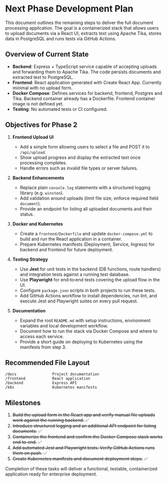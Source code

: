 # Next Phase Development Plan

This document outlines the remaining steps to deliver the full document processing application. The goal is a containerized stack that allows users to upload documents via a React UI, extracts text using Apache Tika, stores data in PostgreSQL and runs tests via GitHub Actions.

## Overview of Current State

- **Backend**: Express + TypeScript service capable of accepting uploads and forwarding them to Apache Tika. The code persists documents and extracted text to PostgreSQL.
- **Frontend**: React application generated with Create React App. Currently minimal with no upload form.
- **Docker Compose**: Defines services for backend, frontend, Postgres and Tika. Backend container already has a Dockerfile. Frontend container image is not defined yet.
- **Testing**: No automated tests or CI configured.

## Objectives for Phase 2

1. **Frontend Upload UI**
   - Add a simple form allowing users to select a file and POST it to `/api/upload`.
   - Show upload progress and display the extracted text once processing completes.
   - Handle errors such as invalid file types or server failures.

2. **Backend Enhancements**
   - Replace plain `console.log` statements with a structured logging library (e.g. `winston`).
   - Add validation around uploads (limit file size, enforce required field `document`).
   - Provide an endpoint for listing all uploaded documents and their status.

3. **Docker and Kubernetes**
   - Create a `frontend/Dockerfile` and update `docker-compose.yml` to build and run the React application in a container.
   - Prepare Kubernetes manifests (Deployment, Service, Ingress) for backend and frontend for future deployment.

4. **Testing Strategy**
   - Use **Jest** for unit tests in the backend (DB functions, route handlers) and integration tests against a running test database.
   - Use **Playwright** for end‑to‑end tests covering the upload flow in the UI.
   - Configure `package.json` scripts in both projects to run these tests.
   - Add GitHub Actions workflow to install dependencies, run lint, and execute Jest and Playwright suites on every pull request.

5. **Documentation**
   - Expand the root `README.md` with setup instructions, environment variables and local development workflow.
   - Document how to run the stack via Docker Compose and where to access each service.
   - Provide a short guide on deploying to Kubernetes using the manifests from step 3.

## Recommended File Layout

```
/docs                Project documentation
/frontend            React application
/backend             Express API
/k8s                 Kubernetes manifests
```

## Milestones

1. ~~Build the upload form in the React app and verify manual file uploads work against the running backend.~~ ✅
2. ~~Introduce structured logging and an additional API endpoint for listing documents.~~ ✅
3. ~~Containerize the frontend and confirm the Docker Compose stack works end‑to‑end.~~ ✅
4. ~~Add automated Jest and Playwright tests. Verify GitHub Actions runs them on push.~~ ✅
5. ~~Create Kubernetes manifests and document deployment steps.~~ ✅

Completion of these tasks will deliver a functional, testable, containerized application ready for enterprise deployment.
